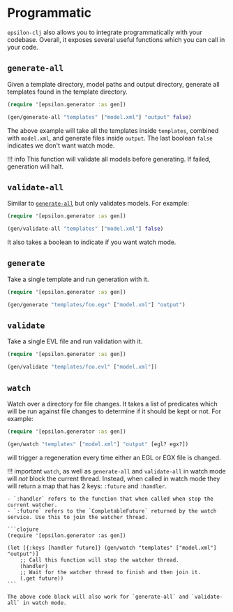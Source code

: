 # Programmatic

`epsilon-clj` also allows you to integrate programmatically with your codebase. Overall, it exposes several useful 
functions which you can call in your code.

## `generate-all`
Given a template directory, model paths and output directory, generate all templates found in the template directory.

```clojure
(require '[epsilon.generator :as gen])

(gen/generate-all "templates" ["model.xml"] "output" false)
```

The above example will take all the templates inside `templates`, combined with `model.xml`, and generate files 
inside `output`. The last boolean `false` indicates we don't want watch mode.

!!! info
    This function will validate all models before generating. If failed, generation will halt.

## `validate-all`
Similar to [`generate-all`](#generate-all) but only validates models. For example:

```clojure
(require '[epsilon.generator :as gen])

(gen/validate-all "templates" ["model.xml"] false)
```

It also takes a boolean to indicate if you want watch mode.

## `generate`
Take a single template and run generation with it.

```clojure
(require '[epsilon.generator :as gen])

(gen/generate "templates/foo.egx" ["model.xml"] "output")
```

## `validate`
Take a single EVL file and run validation with it.

```clojure
(require '[epsilon.generator :as gen])

(gen/validate "templates/foo.evl" ["model.xml"])
```

## `watch`

Watch over a directory for file changes. It takes a list of predicates which will be run against file changes to 
determine if it should be kept or not. For example:

```clojure
(require '[epsilon.generator :as gen])

(gen/watch "templates" ["model.xml"] "output" [egl? egx?])
```

will trigger a regeneration every time either an EGL or EGX file is changed.


!!! important
    `watch`, as well as `generate-all` and `validate-all` in watch mode will _not_ block the current
    thread. Instead, when called in watch mode they will return a map that has 2 keys: `:future` and `:handler`.

    - `:handler` refers to the function that when called when stop the current watcher.
    - `:future` refers to the `CompletableFuture` returned by the watch service. Use this to join the watcher thread.

    ```clojure
    (require '[epsilon.generator :as gen])
    
    (let [{:keys [handler future]} (gen/watch "templates" ["model.xml"] "output")]
        ;; Call this function will stop the watcher thread.
        (handler)
        ;; Wait for the watcher thread to finish and then join it.
        (.get future))
    ```
    
    The above code block will also work for `generate-all` and `validate-all` in watch mode.